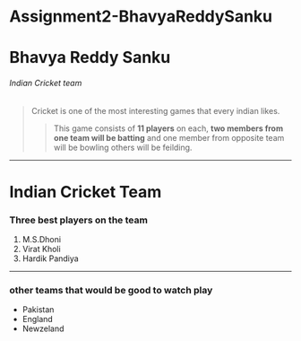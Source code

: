 # Assignment2-BhavyaReddySanku
# Bhavya Reddy Sanku
###### Indian Cricket team
> Cricket is one of the most interesting games that every indian likes. 
>> This game consists of **11 players** on each, **two members from one team will be batting** and one member from opposite team will be bowling others will be feilding.
---
# Indian Cricket Team
### Three best players on the team
1. M.S.Dhoni
2. Virat Kholi
3. Hardik Pandiya
---
### other teams that would be good to watch play

* Pakistan 
* England 
* Newzeland